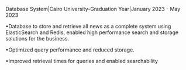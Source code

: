  Database System|Cairo University-Graduation Year|January 2023 - May 2023
 
 •Database to store and retrieve all news as a complete system using ElasticSearch and Redis, enabled high performance search and storage solutions for the business.
 
 •Optimized query performance  and reduced storage.
 
 •Improved retrieval times for queries and enabled searchability
